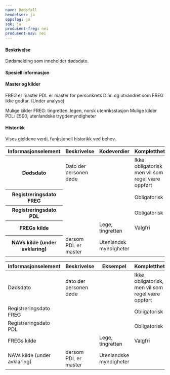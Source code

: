 ```yaml
---
navn: Dødsfall
hendelser: ja
oppslag: ja
sok: ja
produsent-freg: nei
produsent-nav: nei
---
```


#### Beskrivelse

Dødsmelding som inneholder dødsdato.

#### Spesiell informasjon



#### Master og kilder

FREG er master
PDL er master for personkrets D.nr. og utvandret som FREG ikke godtar. (Under analyse)

Mulige kilder FREG: tingretten, legen, norsk utenriksstasjon
Mulige kilder PDL: E500, utenlandske trygdemyndigheter

#### Historikk

Vises gjeldene verdi, funksjonell historikk ved behov.

<table class="table">
  <thead>
    <tr>
      <th>Informasjonselement</th>
      <th>Beskrivelse</th>
      <th>Kodeverdier</th>
      <th>Kompletthet</th>
      <th>Kvalitet</th>
    </tr>
  </thead>

<tbody>
  <tr>
    <th scope="row">Dødsdato</th>
    <td>Dato der personen døde</td>
    <td></td>
    <td>Ikke obligatorisk men vil som regel være oppført</td>
    <td>God</td>
  </tr>
  <tr>
    <th scope="row">Registreringsdato FREG</th>
    <td></td>
    <td></td>
    <td>Obligatorisk</td>
    <td></td>
  </tr>
  <tr>
    <th scope="row">Registreringsdato PDL</th>
    <td></td>
    <td></td>
    <td>Obligatorisk</td>
    <td></td>
  </tr>
  <tr>
    <th scope="row">FREGs kilde</th>
    <td></td>
    <td>Lege, tingretten</td>
    <td>Valgfri</td>
    <td>God</td>
  </tr>
  <tr>
    <th scope="row">NAVs kilde (under avklaring)</th>
    <td>dersom PDL er master</td>
    <td>Utenlandsk myndigheter</td>
    <td></td>
    <td>Obligatorisk</td>
    <td></td>
  </tr>
 </tbody>
 </table>



| Informasjonselement | Beskrivelse | Eksempel | Kompletthet | Kvalitet |
|--|--|--|--|--|
| Dødsdato | dato der personen døde | | Ikke obligatorisk, men vil som regel være oppført | God |
| Registreringsdato FREG | | | Obligatorisk | |
| Registreringsdato PDL | | | Obligatorisk | |
| FREGs kilde | | Lege, tingretten | Valgfri | God |
| NAVs kilde (under avklaring) | dersom PDL er master | Utenlandske myndigheter | | Obligatorisk | |


